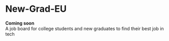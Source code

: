 # New-Grad-EU
**Coming soon**\
A job board for college students and new graduates to find their best job in tech
